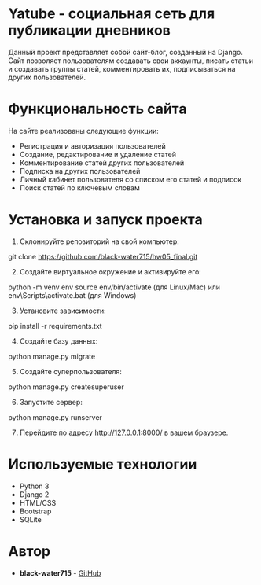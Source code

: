 # Yatube - социальная сеть для публикации дневников

Данный проект представляет собой сайт-блог, созданный на Django. Сайт позволяет пользователям создавать свои аккаунты, писать статьи и создавать группы статей, комментировать их, подписываться на других пользователей.

# Функциональность сайта

На сайте реализованы следующие функции:

* Регистрация и авторизация пользователей
* Создание, редактирование и удаление статей
* Комментирование статей других пользователей
* Подписка на других пользователей
* Личный кабинет пользователя со списком его статей и подписок
* Поиск статей по ключевым словам

# Установка и запуск проекта

1. Склонируйте репозиторий на свой компьютер:


git clone https://github.com/black-water715/hw05_final.git


2. Создайте виртуальное окружение и активируйте его:


python -m venv env
source env/bin/activate (для Linux/Mac) или env\Scripts\activate.bat (для Windows)


3. Установите зависимости:


pip install -r requirements.txt


4. Создайте базу данных:


python manage.py migrate


5. Создайте суперпользователя:


python manage.py createsuperuser


6. Запустите сервер:


python manage.py runserver


7. Перейдите по адресу http://127.0.0.1:8000/ в вашем браузере.

# Используемые технологии

* Python 3
* Django 2
* HTML/CSS
* Bootstrap
* SQLite 

# Автор

* **black-water715** - [GitHub](https://github.com/black-water715)
